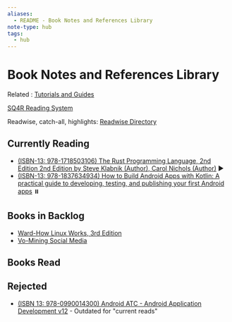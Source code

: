 ```yaml
---
aliases:
  - README - Book Notes and References Library
note-type: hub
tags:
  - hub
---
```


# Book Notes and References Library

Related : [Tutorials and Guides](../tutorials-guides-and-courses/README.md)

[SQ4R Reading System](https://www.usu.edu/academic-support/files/SQ4R_Reading_System.pdf)

Readwise, catch-all, highlights: [Readwise Directory](../Readwise/README.md)

## Currently Reading

- [(ISBN-13: 978-1718503106) The Rust Programming Language, 2nd Edition 2nd Edition by Steve Klabnik (Author), Carol Nichols (Author)](The%20Rust%20Programming%20Language%20-%202nd%20Edition/NOTE%20HUB.md) ▶️
- [(ISBN-13: 978-1837634934) How to Build Android Apps with Kotlin: A practical guide to developing, testing, and publishing your first Android apps](How%20to%20Build%20Android%20Apps%20with%20Kotlin/Note%20Hub%20-%20How%20to%20Build%20Android%20Apps%20with%20Kotlin.md) ⏸️

## Books in Backlog

- [Ward-How Linux Works, 3rd Edition](kindle-highlights/Ward-How%20Linux%20Works,%203rd%20Edition.md)
- [Vo-Mining Social Media](kindle-highlights/Vo-Mining%20Social%20Media.md)

## Books Read


## Rejected

- [(ISBN 13: 978-0990014300) Android ATC - Android Application Development v12](../tutorials-guides-and-courses/Android%20ATC%20-%20Android%20Application%20Development%20v12/Android%20ATC%20-%20Android%20Application%20Development%20v12.md) - Outdated for "current reads"

